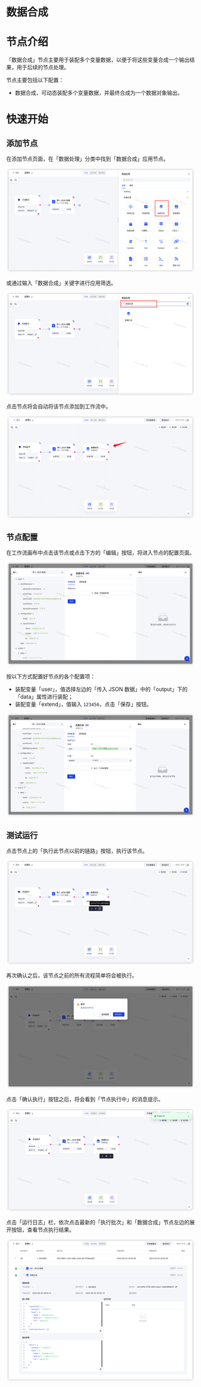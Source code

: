 # 数据合成

# 节点介绍

「数据合成」节点主要用于装配多个变量数据，以便于将这些变量合成一个输出结果，用于后续的节点处理。

节点主要包括以下配置：

- 数据合成，可动态装配多个变量数据，并最终合成为一个数据对象输出。

# 快速开始

## 添加节点

在添加节点页面，在「数据处理」分类中找到「数据合成」应用节点。

![](../static/LPeZbcMzvoH5PnxBO7ncOrmrnAd.png)

或通过输入「数据合成」关键字进行应用筛选。

![](../static/TWhhbMNUBo04mfxtUGpcMY6unLB.png)

点击节点将会自动将该节点添加到工作流中。

![](../static/PcK7b7r1SobqPMxgNIxcoL8fndf.png)

## 节点配置

在工作流画布中点击该节点或点击下方的「编辑」按钮，将进入节点的配置页面。

![](../static/HQjnbGfAtoBXxSxnKmlcoJi6nab.png)

按以下方式配置好节点的各个配置项：

- 装配变量「user」，值选择左边的「传入 JSON 数据」中的「output」下的「data」属性进行装配；
- 装配变量「extend」，值输入 `123456`，点击「保存」按钮。

![](../static/IRz2b1y7KobHp0xluxDcIqbynnh.png)

## 测试运行

点击节点上的「执行此节点以前的链路」按钮，执行该节点。

![](../static/QrT5b6w7PoILxHxvfT9c3WIUnKh.png)

再次确认之后，该节点之前的所有流程简单将会被执行。

![](../static/O2SabtL7FoyT2Dx5MAecjhxHnhb.png)

点击「确认执行」按钮之后，将会看到「节点执行中」的消息提示。

![](../static/JDqybkAmAoJiXsxORDIcq2FPnNf.png)

点击「运行日志」栏，依次点击最新的「执行批次」和「数据合成」节点左边的展开按钮，查看节点执行结果。

![](../static/Kt2RbfYDPoZbLaxW9gwccoqXnId.png)
